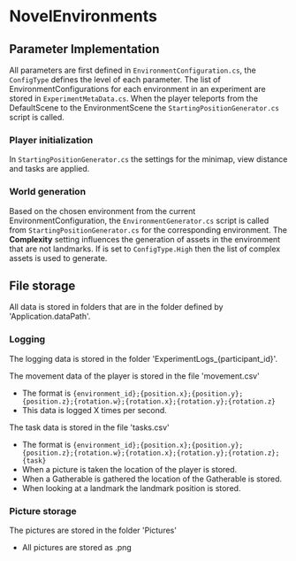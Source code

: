 # NovelEnvironments

## Parameter Implementation
All parameters are first defined in `EnvironmentConfiguration.cs`, the `ConfigType` defines the level of each parameter.
The list of EnvironmentConfigurations for each environment in an experiment are stored in `ExperimentMetaData.cs`.
When the player teleports from the DefaultScene to the EnvironmentScene the `StartingPositionGenerator.cs` script is called.

### Player initialization
In `StartingPositionGenerator.cs` the settings for the minimap, view distance and tasks are applied.

### World generation
Based on the chosen environment from the current EnvironmentConfiguration, the `EnvironmentGenerator.cs` script is called from `StartingPositionGenerator.cs` for the corresponding environment. The **Complexity** setting influences the generation of assets in the environment that are not landmarks. If <Insert Correct Config Name> is set to `ConfigType.High` then the list of complex assets is used to generate.


## File storage

All data is stored in folders that are in the folder defined by 'Application.dataPath'.

### Logging
The logging data is stored in the folder 'ExperimentLogs_{participant_id}'.

The movement data of the player is stored in the file 'movement.csv'
- The format is `{environment_id};{position.x};{position.y};{position.z};{rotation.w};{rotation.x};{rotation.y};{rotation.z}`
- This data is logged X times per second.

The task data is stored in the file 'tasks.csv'
- The format is `{environment_id};{position.x};{position.y};{position.z};{rotation.w};{rotation.x};{rotation.y};{rotation.z};{task}`
- When a picture is taken the location of the player is stored.
- When a Gatherable is gathered the location of the Gatherable is stored.
- When looking at a landmark the landmark position is stored.

### Picture storage
The pictures are stored in the folder 'Pictures'
- All pictures are stored as .png
